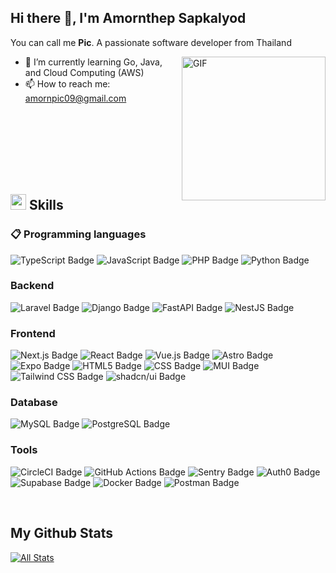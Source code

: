 ## Hi there 👋, I'm Amornthep Sapkalyod

You can call me **Pic**. A passionate software developer from Thailand

<img  height="230rem" align="right" alt="GIF" src="https://media.tenor.com/GfSX-u7VGM4AAAAC/coding.gif" />

<!--- - 🔭 I’m currently working on ... --->
- 🌱 I’m currently learning Go, Java, and Cloud Computing (AWS)
- 📫 How to reach me: amornpic09@gmail.com

<br/>
<br/>
<br/>
<br/>
<br/>
<br/>

## <img  src="https://media2.giphy.com/media/QssGEmpkyEOhBCb7e1/giphy.gif?cid=ecf05e47a0n3gi1bfqntqmob8g9aid1oyj2wr3ds3mg700bl&rid=giphy.gif" width ="25"><b> Skills</b>

### 📋 Programming languages
![TypeScript Badge](https://img.shields.io/badge/TypeScript-3178C6?logo=typescript&logoColor=fff&style=flat-square)
![JavaScript Badge](https://img.shields.io/badge/JavaScript-F7DF1E?logo=javascript&logoColor=000&style=flat-square)
![PHP Badge](https://img.shields.io/badge/PHP-777BB4?logo=php&logoColor=fff&style=flat-square)
![Python Badge](https://img.shields.io/badge/Python-3776AB?logo=python&logoColor=fff&style=flat-square)

### Backend
![Laravel Badge](https://img.shields.io/badge/Laravel-FF2D20?logo=laravel&logoColor=fff&style=flat-square)
![Django Badge](https://img.shields.io/badge/Django-092E20?logo=django&logoColor=fff&style=flat-square)
![FastAPI Badge](https://img.shields.io/badge/FastAPI-009688?logo=fastapi&logoColor=fff&style=flat-square)
![NestJS Badge](https://img.shields.io/badge/NestJS-E0234E?logo=nestjs&logoColor=fff&style=flat-square)

### Frontend
![Next.js Badge](https://img.shields.io/badge/Next.js-000?logo=nextdotjs&logoColor=fff&style=flat-square)
![React Badge](https://img.shields.io/badge/React-61DAFB?logo=react&logoColor=000&style=flat-square)
![Vue.js Badge](https://img.shields.io/badge/Vue.js-4FC08D?logo=vuedotjs&logoColor=fff&style=flat-square)
![Astro Badge](https://img.shields.io/badge/Astro-BC52EE?logo=astro&logoColor=fff&style=flat-square)
![Expo Badge](https://img.shields.io/badge/Expo-000020?logo=expo&logoColor=fff&style=flat-square)
![HTML5 Badge](https://img.shields.io/badge/HTML5-E34F26?logo=html5&logoColor=fff&style=flat-square)
![CSS Badge](https://img.shields.io/badge/CSS-639?logo=css&logoColor=fff&style=flat-square)
![MUI Badge](https://img.shields.io/badge/MUI-007FFF?logo=mui&logoColor=fff&style=flat-square)
![Tailwind CSS Badge](https://img.shields.io/badge/Tailwind%20CSS-06B6D4?logo=tailwindcss&logoColor=fff&style=flat-square)
![shadcn/ui Badge](https://img.shields.io/badge/shadcn%2Fui-000?logo=shadcnui&logoColor=fff&style=flat-square)

### Database
![MySQL Badge](https://img.shields.io/badge/MySQL-4479A1?logo=mysql&logoColor=fff&style=flat-square)
![PostgreSQL Badge](https://img.shields.io/badge/PostgreSQL-4169E1?logo=postgresql&logoColor=fff&style=flat-square)

### Tools
![CircleCI Badge](https://img.shields.io/badge/CircleCI-343434?logo=circleci&logoColor=fff&style=flat-square)
![GitHub Actions Badge](https://img.shields.io/badge/GitHub%20Actions-2088FF?logo=githubactions&logoColor=fff&style=flat-square)
![Sentry Badge](https://img.shields.io/badge/Sentry-362D59?logo=sentry&logoColor=fff&style=flat-square)
![Auth0 Badge](https://img.shields.io/badge/Auth0-EB5424?logo=auth0&logoColor=fff&style=flat-square)
![Supabase Badge](https://img.shields.io/badge/Supabase-3FCF8E?logo=supabase&logoColor=fff&style=flat-square)
![Docker Badge](https://img.shields.io/badge/Docker-2496ED?logo=docker&logoColor=fff&style=flat-square)
![Postman Badge](https://img.shields.io/badge/Postman-FF6C37?logo=postman&logoColor=fff&style=flat-square)

<br />

## My Github Stats

[![All Stats](https://github-readme-stats.vercel.app/api?username=amornpic&rank_icon=github&theme=chartreuse-dark)](https://github.com/amornpic)
